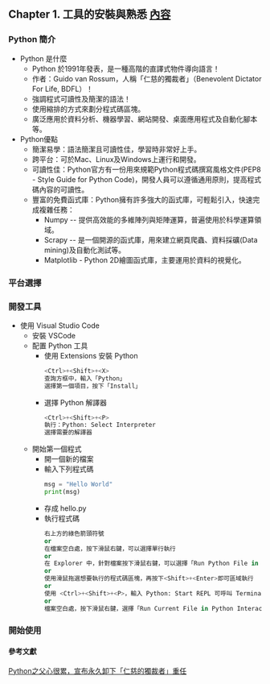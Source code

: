 ## Chapter 1. 工具的安裝與熟悉 [內容](ch1/README.md)
### Python 簡介
+ Python 是什麼
  - Python 於1991年發表，是一種高階的直譯式物件導向語言！
  - 作者：Guido van Rossum，人稱「仁慈的獨裁者」（Benevolent Dictator For Life, BDFL）！
  - 強調程式可讀性及簡潔的語法！
  - 使用縮排的方式來劃分程式碼區塊。
  - 廣泛應用於資料分析、機器學習、網站開發、桌面應用程式及自動化腳本等。
+ Python優點
  - 簡潔易學：語法簡潔且可讀性佳，學習時非常好上手。
  - 跨平台：可於Mac、Linux及Windows上運行和開發。
  - 可讀性佳：Python官方有一份用來規範Python程式碼撰寫風格文件(PEP8 - Style Guide for Python Code)，開發人員可以遵循通用原則，提高程式碼內容的可讀性。
  - 豐富的免費函式庫：Python擁有許多強大的函式庫，可輕鬆引入，快速完成複雜任務：
    - Numpy -- 提供高效能的多維陣列與矩陣運算，普遍使用於科學運算領域。
    - Scrapy -- 是一個開源的函式庫，用來建立網頁爬蟲、資料採礦(Data mining)及自動化測試等。
    - Matplotlib - Python 2D繪圖函式庫，主要運用於資料的視覺化。

### 平台選擇

### 開發工具
+ 使用 Visual Studio Code
  + 安裝 VSCode
  + 配置 Python 工具
    + 使用 Extensions 安裝 Python
      ```python
      <Ctrl>+<Shift>+<X>
      查詢方框中，輸入「Python」
      選擇第一個項目，按下「Install」
      ```
    + 選擇 Python 解譯器
      ```python
      <Ctrl>+<Shift>+<P>
      執行：Python: Select Interpreter
      選擇需要的解譯器
      ```
  + 開始第一個程式
    + 開一個新的檔案
    + 輸入下列程式碼
      ```python
      msg = "Hello World"
      print(msg)
      ```
    + 存成 hello.py 
    + 執行程式碼
      ```python
      右上方的綠色箭頭符號
      or
      在檔案空白處，按下滑鼠右鍵，可以選擇單行執行
      or
      在 Explorer 中，針對檔案按下滑鼠右鍵，可以選擇「Run Python File in Terminal」
      or 
      使用滑鼠拖選想要執行的程式碼區塊，再按下<Shift>+<Enter>即可區域執行
      or
      使用 <Ctrl>+<Shift>+<P>，輸入 Python: Start REPL 可呼叫 Terminal 視窗執行
      or
      檔案空白處，按下滑鼠右鍵，選擇「Run Current File in Python Interactive Window」(可能需要安裝一些軟體)
      ```

### 開始使用

#### 參考文獻
[Python之父心很累，宣布永久卸下「仁慈的獨裁者」重任](https://www.ithome.com.tw/news/124556)
